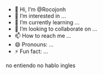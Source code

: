 - 👋 Hi, I’m @Rocojonh
- 👀 I’m interested in ...
- 🌱 I’m currently learning ...
- 💞️ I’m looking to collaborate on ...
- 📫 How to reach me ...
- 😄 Pronouns: ...
- ⚡ Fun fact: ...

<!---
Rocojonh/Rocojonh is a ✨ special ✨ repository because its `README.md` (this file) appears on your GitHub profile.
You can click the Preview link to take a look at your changes.
--->
no entiendo
no hablo ingles
